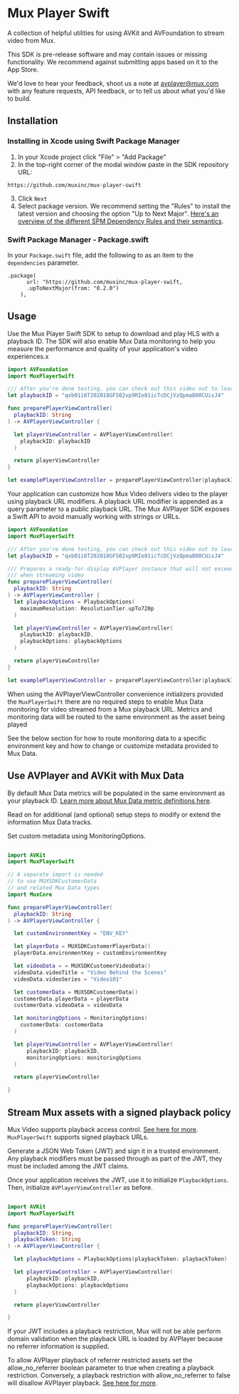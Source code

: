 # Mux Player Swift

A collection of helpful utilities for using AVKit and AVFoundation to stream video from Mux.

This SDK is pre-release software and may contain issues or missing functionality. We recommend against submitting apps based on it to the App Store.

We'd love to hear your feedback, shoot us a note at avplayer@mux.com with any feature requests, API feedback, or to tell us about what you'd like to build.

## Installation

### Installing in Xcode using Swift Package Manager

1. In your Xcode project click "File" > "Add Package"
2. In the top-right corner of the modal window paste in the SDK repository URL:

```
https://github.com/muxinc/mux-player-swift
```
3. Click `Next`
4. Select package version. We recommend setting the "Rules" to install the latest version and choosing the option "Up to Next Major". [Here's an overview of the different SPM Dependency Rules and their semantics](https://developer.apple.com/documentation/xcode/adding-package-dependencies-to-your-app#Decide-on-package-requirements).


### Swift Package Manager - Package.swift

In your `Package.swift` file, add the following to as an item to the `dependencies` parameter.

```
.package(
      url: "https://github.com/muxinc/mux-player-swift,
      .upToNextMajor(from: "0.2.0")
    ),
```

## Usage

Use the Mux Player Swift SDK to setup to download and play HLS with a playback ID. The SDK will also enable Mux Data monitoring to help you measure the performance and quality of your application's video experiences.x

```swift
import AVFoundation
import MuxPlayerSwift

/// After you're done testing, you can check out this video out to learn more about video and players (as well as some philosophy)
let playbackID = "qxb01i6T202018GFS02vp9RIe01icTcDCjVzQpmaB00CUisJ4"

func preparePlayerViewController(
  playbackID: String
) -> AVPlayerViewController {

  let playerViewController = AVPlayerViewController(
    playbackID: playbackID
  )

  return playerViewController
}

let examplePlayerViewController = preparePlayerViewController(playbackID: playbackID)
```

Your application can customize how Mux Video delivers video to the player using playback URL modifiers. A playback URL modifier is appended as a query parameter to a public playback URL. The Mux AVPlayer SDK exposes a Swift API to avoid manually working with strings or URLs.

```swift
import AVFoundation
import MuxPlayerSwift

/// After you're done testing, you can check out this video out to learn more about video and players (as well as some philosophy)
let playbackID = "qxb01i6T202018GFS02vp9RIe01icTcDCjVzQpmaB00CUisJ4"

/// Prepares a ready-for-display AVPlayer instance that will not exceed 720 x 1280 resolution
/// when streaming video
func preparePlayerViewController(
  playbackID: String
) -> AVPlayerViewController {
  let playbackOptions = PlaybackOptions(
    maximumResolution: ResolutionTier.upTo720p
  )

  let playerViewController = AVPlayerViewController(
    playbackID: playbackID,
    playbackOptions: playbackOptions
  )

  return playerViewController
}

let examplePlayerViewController = preparePlayerViewController(playbackID: playbackID)
```

When using the AVPlayerViewController convenience initializers provided the `MuxPlayerSwift` there are no required steps to enable Mux Data monitoring for video streamed from a Mux playback URL. Metrics and monitoring data will be routed to the same environment as the asset being played

See the below section for how to route monitoring data to a specific environment key and how to change or customize metadata provided to Mux Data.

## Use AVPlayer and AVKit with Mux Data

By default Mux Data metrics will be populated in the same environment as your playback ID. [Learn more about Mux Data metric definitions here](https://docs.mux.com/guides/data/understand-metric-definitions).

Read on for additional (and optional) setup steps to modify or extend the information Mux Data tracks.

Set custom metadata using MonitoringOptions.

```swift

import AVKit
import MuxPlayerSwift

// A separate import is needed
// to use MUXSDKCustomerData
// and related Mux Data types
import MuxCore

func preparePlayerViewController(
  playbackID: String
) -> AVPlayerViewController {

  let customEnvironmentKey = "ENV_KEY"

  let playerData = MUXSDKCustomerPlayerData()
  playerData.environmentKey = customEnvironmentKey

  let videoData = = MUXSDKCustomerVideoData()
  videoData.videoTitle = "Video Behind the Scenes"
  videoData.videoSeries = "Video101"

  let customerData = MUXSDKCustomerData()
  customerData.playerData = playerData
  customerData.videoData = videoData

  let monitoringOptions = MonitoringOptions(
    customerData: customerData
  )

  let playerViewController = AVPlayerViewController(
      playbackID: playbackID,
      monitoringOptions: monitoringOptions
  )

  return playerViewController

}
```

## Stream Mux assets with a signed playback policy

Mux Video supports playback access control. [See here for more](https://docs.mux.com/guides/video/secure-video-playback). `MuxPlayerSwift` supports signed playback URLs.

Generate a JSON Web Token (JWT) and sign it in a trusted environment. Any playback modifiers must be passed through as part of the JWT, they must be included among the JWT claims.

Once your application receives the JWT, use it to initialize `PlaybackOptions`. Then, initialize `AVPlayerViewController` as before.

```swift

import AVKit
import MuxPlayerSwift

func preparePlayerViewController(
  playbackID: String,
  playbackToken: String
) -> AVPlayerViewController {

  let playbackOptions = PlaybackOptions(playbackToken: playbackToken)

  let playerViewController = AVPlayerViewController(
      playbackID: playbackID,
      playbackOptions: playbackOptions
  )

  return playerViewController

}
```

If your JWT includes a playback restriction, Mux will not be able perform domain validation when the playback URL is loaded by AVPlayer because no referrer information is supplied.

To allow AVPlayer playback of referrer restricted assets set the allow_no_referrer boolean parameter to true when creating a playback restriction. Conversely, a playback restriction with allow_no_referrer to false will disallow AVPlayer playback. [See here for more](https://docs.mux.com/guides/video/secure-video-playback#using-referer-http-header-for-validation).
